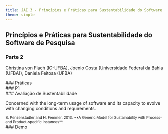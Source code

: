 ```yaml
---
title: JAI 3 - Princípios e Práticas para Sustentabilidade do Software de Pesquisa - Parte 2
theme: simple
---
```


<!-- -------------------------------- -->
<section>

## Princípios e Práticas para Sustentabilidade do Software de Pesquisa
### Parte 2

Christina von Flach (IC-UFBA), Joenio Costa (Universidade Federal da Bahia (UFBA)), Daniela Feitosa (UFBA)

</section>

<!-- -------------------------------- -->
<section>
### Práticas


</section>


<!-- -------------------------------- -->
<section>
### P1 



</section>

<!-- -------------------------------- -->
<section>

</section>

<!-- -------------------------------- -->
<section>

</section>

<!-- -------------------------------- -->
<section>

</section>

<!-- -------------------------------- -->
<section>
### Avaliação de Sustentabilidade

Concerned with the long-term usage of software and its capacity to evolve with
changing conditions and requirements.

<small class="cite">
B. Penzenstadler and H. Femmer. 2013.
**A Generic Model for Sustainability with Process- and Product-specific Instances**.
</small>
</section>

<!-- -------------------------------- -->
<section>

</section>

<!-- -------------------------------- -->
<section>
### Demo

</section>

